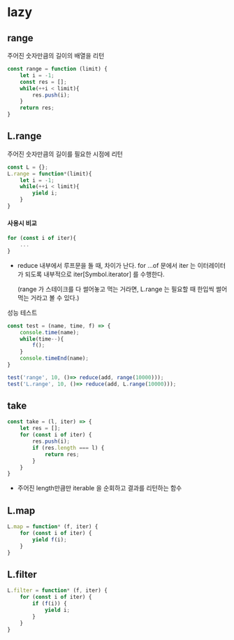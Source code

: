 # lazy



## range

주어진 숫자만큼의 길이의 배열을 리턴

```javascript
const range = function (limit) {
    let i = -1;
    const res = [];
    while(++i < limit){
		res.push(i);
    }
    return res;
}
```



## L.range

주어진 숫자만큼의 길이를 필요한 시점에 리턴

```javascript
const L = {};
L.range = function*(limit){
    let i = -1;
    while(++i < limit){
        yield i;
    }
}
```





#### 사용시 비교

```javascript
for (const i of iter){
    ...
}
```

- reduce 내부에서 루프문을 돌 때, 차이가 난다. 
  for ...of 문에서 iter 는 이터레이터가 되도록 내부적으로 iter[Symbol.iterator] 를 수행한다.

  (range 가 스테이크를 다 썰어놓고 먹는 거라면,  L.range 는 필요할 때 한입씩 썰어먹는 거라고 볼 수 있다.)



성능 테스트

```javascript
const test = (name, time, f) => {
    console.time(name);
    while(time--){
        f();
    }
    console.timeEnd(name);
}

test('range', 10, ()=> reduce(add, range(10000)));
test('L.range', 10, ()=> reduce(add, L.range(10000)));
```





## take

```javascript
const take = (l, iter) => {
    let res = [];
    for (const i of iter) {
        res.push(i);
        if (res.length === l) {
            return res;
        }
    }
}
```

- 주어진 length만큼만 iterable 을 순회하고 결과를 리턴하는 함수



## L.map

```javascript
L.map = function* (f, iter) {
    for (const i of iter) {
        yield f(i);
    }
}
```





## L.filter

```javascript
L.filter = function* (f, iter) {
    for (const i of iter) {
        if (f(i)) {
            yield i;
        }
    }
}
```

